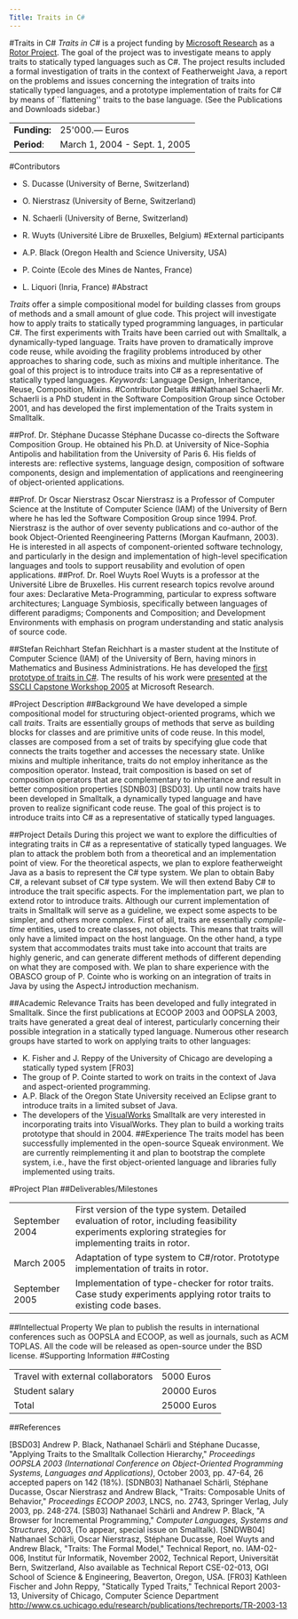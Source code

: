 ```yaml
---
Title: Traits in C#
---
```

#Traits in C#
*Traits in C#* is a project funding by [Microsoft Research](http://research.microsoft.com/) as a [Rotor Project](http://research.microsoft.com/Collaboration/University/Europe/RFP/Rotor/). The goal of the project was to investigate means to apply traits to statically typed languages such as C#. The project results included a formal investigation of traits in the context of Featherweight Java, a report on the problems and issues concerning the integration of traits into statically typed languages, and a prototype implementation of traits for C# by means of ``flattening\'' traits to the base language. (See the Publications and Downloads sidebar.)

| | |
|---|---|
|**Funding:**|25'000.&#8212; Euros
|**Period**:|March 1, 2004 - Sept. 1, 2005

#Contributors

- S. Ducasse (University of Berne, Switzerland)
- O. Nierstrasz (University of Berne, Switzerland)
- N. Schaerli (University of Berne, Switzerland)
- R. Wuyts (Universit&eacute; Libre de Bruxelles, Belgium)
#External participants

- A.P. Black (Oregon Health and Science University, USA)
- P. Cointe (Ecole des Mines de Nantes, France)
- L. Liquori (Inria, France)
#Abstract

*Traits* offer a simple compositional model for building classes from groups of methods and a small amount of glue code.
This project will investigate how to apply traits to statically typed programming languages, in particular C#.
The first experiments with Traits have been carried out with Smalltalk, a dynamically-typed language. Traits have proven to dramatically improve code reuse, while avoiding the fragility problems introduced by other approaches to sharing code, such as mixins and multiple inheritance. The goal of this project is to introduce traits into C# as a representative of statically typed languages. 
*Keywords:* Language Design, Inheritance, Reuse, Composition, Mixins.
#Contributor Details
##Nathanael Schaerli
Mr. Schaerli is a PhD student in the Software Composition Group since October 2001, and has developed the first implementation of the Traits system in Smalltalk. 
 
##Prof. Dr. St&eacute;phane Ducasse
St&eacute;phane Ducasse co-directs the Software Composition Group. He obtained his Ph.D. at University of Nice-Sophia Antipolis and habilitation from the University of Paris 6. His fields of interests are: reflective systems, language design, composition of software components, design and implementation of applications and reengineering of object-oriented applications.
 
##Prof. Dr Oscar Nierstrasz
Oscar Nierstrasz is a Professor of Computer Science at the Institute of Computer Science (IAM) of the University of Bern where he has led the Software Composition Group since 1994. Prof. Nierstrasz is the author of over seventy publications and co-author of the book Object-Oriented Reengineering Patterns (Morgan Kaufmann, 2003). He is interested in all aspects of component-oriented software technology, and particularly in the design and implementation of high-level specification languages and tools to support reusability and evolution of open applications. 
##Prof. Dr. Roel Wuyts
Roel Wuyts is a professor at the Universit&eacute; Libre de Bruxelles. His current research topics revolve around four axes: Declarative Meta-Programming, particular to express software architectures; Language Symbiosis, specifically between languages of different paradigms; Components and Composition; and Development Environments with emphasis on program understanding and static analysis of source code.

##Stefan Reichhart
Stefan Reichhart is a master student at the Institute of Computer Science (IAM) of the University of Bern, having minors in Mathematics and Business Administrations. He has developed the [first prototype of traits in C#](/download/rotor/CSharpTDemo.zip). The results of his work were [presented](/download/rotor/SSCLI2005TraitsCSharp.pdf) at the [SSCLI Capstone Workshop 2005](http://research.microsoft.com/workshops/SSCLI2005/) at Microsoft Research.

#Project Description
##Background
We have developed a simple compositional model for structuring object-oriented programs, which we call *traits*. Traits are essentially groups of methods that serve as building blocks for classes and are primitive units of code reuse. In this model, classes are composed from a set of traits by specifying glue code that connects the traits together and accesses the necessary state.
Unlike mixins and multiple inheritance, traits do not employ inheritance as the composition operator. Instead, trait composition is based on set of composition operators that are complementary to inheritance and result in better composition properties [SDNB03] [BSD03].
Up until now traits have been developed in Smalltalk, a dynamically typed language and have proven to realize significant code reuse. The goal of this project is to introduce traits into C# as a representative of statically typed languages.
 
##Project Details
During this project we want to explore the difficulties of integrating traits in C# as a representative of statically typed languages. We plan to attack the problem both from a theoretical and an implementation point of view.
For the theoretical aspects, we plan to explore featherweight Java as a basis to represent the C# type system. We plan to obtain Baby C#, a relevant subset of C# type system. We will then extend Baby C# to introduce the trait specific aspects.
For the implementation part, we plan to extend rotor to introduce traits. Although our current implementation of traits in Smalltalk will serve as a guideline, we expect some aspects to be simpler, and others more complex. First of all, traits are essentially *compile-time* entities, used to create classes, not objects. This means that traits will only have a limited impact on the host language. On the other hand, a type system that accommodates traits must take into account that traits are highly generic, and can generate different methods of different depending on what they are composed with.
We plan to share experience with the OBASCO group of P. Cointe who is working on an integration of traits in Java by using the AspectJ introduction mechanism.
 
##Academic Relevance
Traits has been developed and fully integrated in Smalltalk. Since the first publications at ECOOP 2003 and OOPSLA 2003, traits have generated a great deal of interest, particularly concerning their possible integration in a statically typed language. Numerous other research groups have started to work on applying traits to other languages:
 

- K. Fisher and J. Reppy of the University of Chicago are developing a statically typed system [FR03]
- The group of P. Cointe started to work on traits in the context of Java and aspect-oriented programming.
- A.P. Black of the Oregon State University received an Eclipse grant to introduce traits in a limited subset of Java.
- The developers of the  [VisualWorks](http://www.cincom.com/scripts/smalltalk.dll/) Smalltalk are very interested in incorporating traits into VisualWorks. They plan to build a working traits prototype that should in 2004.
##Experience 
The traits model has been successfully implemented in the open-source Squeak environment. We are currently reimplementing it and plan to bootstrap the complete system, i.e., have the first object-oriented language and libraries fully implemented using traits. 

#Project Plan
##Deliverables/Milestones

| | |
|---|---|
|September 2004|First version of the type system. Detailed evaluation of rotor, including feasibility experiments exploring strategies for implementing traits in rotor.
|March 2005|Adaptation of type system to C#/rotor. Prototype implementation of traits in rotor.
|September 2005|Implementation of type-checker for rotor traits. Case study experiments applying rotor traits to existing code bases.
 
##Intellectual Property 
We plan to publish the results in international conferences such as OOPSLA and ECOOP, as well as journals, such as ACM TOPLAS.
All the code will be released as open-source under the BSD license.
#Supporting Information
##Costing
 

| | |
|---|---|
|Travel with external collaborators|5000 Euros
|Student salary|20000 Euros
|Total|25000 Euros
 
##References

[BSD03] Andrew P. Black, Nathanael Sch&auml;rli and St&eacute;phane Ducasse, &quot;Applying Traits to the Smalltalk Collection Hierarchy,&quot; *Proceedings OOPSLA 2003 (International Conference on Object-Oriented Programming Systems, Languages and Applications)*, October 2003, pp. 47-64, 26 accepted papers on 142 (18%).
[SDNB03] Nathanael Sch&auml;rli, St&eacute;phane Ducasse, Oscar Nierstrasz and Andrew Black, &quot;Traits: Composable Units of Behavior,&quot; *Proceedings ECOOP 2003*, LNCS, no. 2743, Springer Verlag, July 2003, pp. 248-274.
[SB03] Nathanael Sch&auml;rli and Andrew P. Black, &quot;A Browser for Incremental Programming,&quot; *Computer Languages, Systems and Structures*, 2003, (To appear, special issue on Smalltalk).
[SNDWB04] Nathanael Sch&auml;rli, Oscar Nierstrasz, St&eacute;phane Ducasse, Roel Wuyts and Andrew Black, &quot;Traits: The Formal Model,&quot; Technical Report, no. IAM-02-006, Institut f&uuml;r Informatik, November 2002, Technical Report, Universit&auml;t Bern, Switzerland, Also available as Technical Report CSE-02-013, OGI School of Science &amp; Engineering, Beaverton, Oregon, USA.
[FR03] Kathleen Fischer and John Reppy, &quot;Statically Typed Traits,&quot; Technical Report 2003-13, University of Chicago, Computer Science Department http://www.cs.uchicago.edu/research/publications/techreports/TR-2003-13

